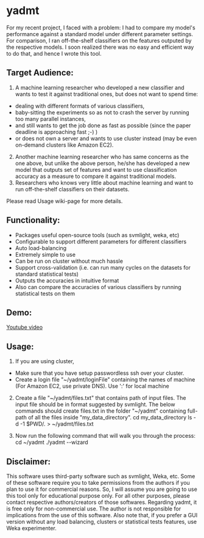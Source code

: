 # yadmt
For my recent project, I faced with a problem: I had to compare my model's performance against a standard model under different parameter settings. For comparison, I ran off-the-shelf classifiers on the features outputed by the respective models. I soon realized there was no easy and efficient way to do that, and hence I wrote this tool.
## Target Audience:

1. A machine learning researcher who developed a new classifier and wants to test it against traditional ones, but does not want to spend time:
  * dealing with different formats of various classifiers,
  * baby-sitting the experiments so as not to crash the server by running too many parallel instances,
  * and still wants to get the job done as fast as possible (since the paper deadline is approaching fast ;-) )
  * or does not own a server and wants to use cluster instead (may be even on-demand clusters like Amazon EC2). 
2. Another machine learning researcher who has same concerns as the one above, but unlike the above person, he/she has developed a new model that outputs set of features and want to use classification accuracy as a measure to compare it against traditional models.
3. Researchers who knows very little about machine learning and want to run off-the-shelf classifiers on their datasets. 

Please read Usage wiki-page for more details.

## Functionality:
* Packages useful open-source tools (such as svmlight, weka, etc)
* Configurable to support different parameters for different classifiers
* Auto load-balancing
* Extremely simple to use
* Can be run on cluster without much hassle
* Support cross-validation (i.e. can run many cycles on the datasets for standard statistical tests)
* Outputs the accuracies in intuitive format
* Also can compare the accuracies of various classifiers by running statistical tests on them

## Demo:
[Youtube video](https://www.youtube.com/watch?v=-gxLSx-NEjE)

## Usage:
1. If you are using cluster,
  * Make sure that you have setup passwordless ssh over your cluster.
  * Create a login file "~/yadmt/loginFile" containing the names of machine (For Amazon EC2, use private DNS). Use ':' for local machine 
  
2. Create a file "~/yadmt/files.txt" that contains path of input files. The input file should be in format suggested by svmlight. The below commands should create files.txt in the folder "~/yadmt" containing full-path of all the files inside "my_data_directory".
    cd my_data_directory
    ls -d -1 $PWD/*.* > ~/yadmt/files.txt

3. Now run the following command that will walk you through the process:
    cd ~/yadmt
    ./yadmt --wizard

## Disclaimer:
This software uses third-party software such as svmlight, Weka, etc. Some of these software require you to take permissions from the authors if you plan to use it for commercial reasons. So, I will assume you are going to use this tool only for educational purpose only. For all other purposes, please contact respective authors/creators of those softwares.
Regarding yadmt, it is free only for non-commercial use. The author is not responsible for implications from the use of this software.
Also note that, if you prefer a GUI version without any load balancing, clusters or statistical tests features, use Weka experimenter. 
